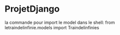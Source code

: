 # ProjetDjango
la commande pour import le model dans le shell:
from letraindelinfinie.models import Traindelinfinies
